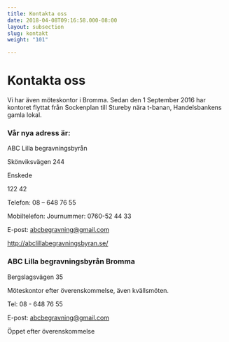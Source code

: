 ```yaml
---
title: Kontakta oss
date: 2018-04-08T09:16:58.000-08:00
layout: subsection
slug: kontakt
weight: "101"

---
```

# Kontakta oss

Vi har även möteskontor i Bromma. Sedan den 1 September 2016 har kontoret flyttat från Sockenplan till Stureby nära t-banan, Handelsbankens gamla lokal.

### Vår nya adress är:

ABC Lilla begravningsbyrån

Skönviksvägen 244

Enskede

122 42

Telefon:  08 – 648 76 55

Mobiltelefon:  Journummer: 0760-52 44 33

E-post: abcbegravning@gmail.com

http://abclillabegravningsbyran.se/

### ABC Lilla begravningsbyrån Bromma

Bergslagsvägen 35

Möteskontor efter överenskommelse, även kvällsmöten.

Tel: 08 - 648 76 55

E-post: abcbegravning@gmail.com

Öppet efter överenskommelse